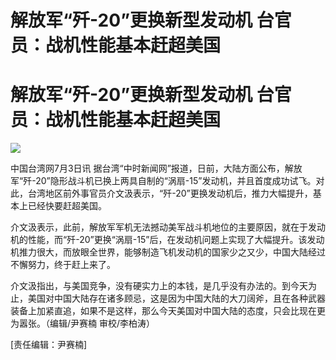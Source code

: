 # 解放军“歼-20”更换新型发动机 台官员：战机性能基本赶超美国

# 解放军“歼-20”更换新型发动机 台官员：战机性能基本赶超美国

![](https://inews.gtimg.com/newsapp_bt/0/15811260106/1000)

中国台湾网7月3日讯
据台湾“中时新闻网”报道，日前，大陆方面公布，解放军“歼-20”隐形战斗机已换上两具自制的“涡扇-15”发动机，并且首度成功试飞。对此，台湾地区前外事官员介文汲表示，“歼-20”更换发动机后，推力大幅提升，基本上已经快要赶超美国。

介文汲表示，此前，解放军军机无法撼动美军战斗机地位的主要原因，就在于发动机的性能，而“歼-20”更换“涡扇-15”后，在发动机问题上实现了大幅提升。该发动机推力很大，而放眼全世界，能够制造飞机发动机的国家少之又少，中国大陆经过不懈努力，终于赶上来了。

介文汲指出，与美国竞争，没有硬实力上的本钱，是几乎没有办法的。到今天为止，美国对中国大陆存在诸多顾忌，这是因为中国大陆的大刀阔斧，且在各种武器装备上加紧直追，如果不是这样，那么今天美国对中国大陆的态度，只会比现在更为嚣张。（编辑/尹赛楠
审校/李柏涛）

[责任编辑：尹赛楠]

